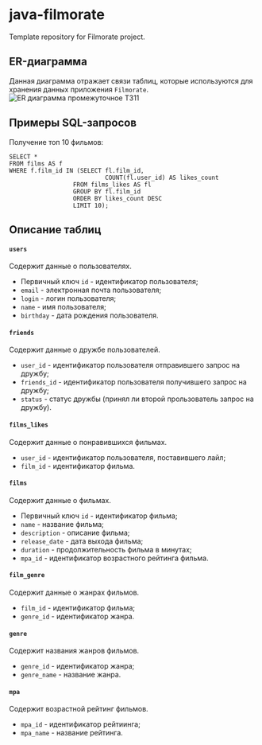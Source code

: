 # java-filmorate
Template repository for Filmorate project.


## **ER-диаграмма**

Данная диаграмма отражает связи таблиц, которые используются для хранения данных приложения `Filmorate`.
![ER диаграмма промежуточное ТЗ11](https://user-images.githubusercontent.com/114754182/228310103-4708e6ad-20d0-4231-aaf5-4d192e38ebeb.png)

## **Примеры SQL-запросов**

Получение топ 10 фильмов:

```
SELECT *
FROM films AS f
WHERE f.film_id IN (SELECT fl.film_id,
                           COUNT(fl.user_id) AS likes_count
                  FROM films_likes AS fl
                  GROUP BY fl.film_id
                  ORDER BY likes_count DESC
                  LIMIT 10);
```                  

## **Описание таблиц**

#### `users`
Содержит данные о пользователях.
- Первичный ключ `id` - идентификатор пользователя;
- `email` - электронная почта пользователя;
- `login` - логин пользователя;
- `name` - имя пользователя;
- `birthday` - дата рождения пользователя.

#### `friends`
Содержит данные о дружбе пользователей.
- `user_id` - идентификатор пользователя отправившего запрос на дружбу;
- `friends_id` - идентификатор пользователя получившего запрос на дружбу;
- `status` - статус дружбы (принял ли второй прользователь запрос на дружбу).

#### `films_likes`
Содержит данные о понравившихся фильмах.
- `user_id` - идентификатор пользователя, поставившего лайл;
- `film_id` - идентификатор фильма.

#### `films`
Содержит данные о фильмах.
- Первичный ключ `id` - идентификатор фильма;
- `name` - название фильма;
- `description` - описание фильма;
- `release_date` - дата выхода фильма;
- `duration` - продолжительность фильма в минутах;
- `mpa_id` - идентификатор возрастного рейтинга фильма.

#### `film_genre`
Содержит данные о жанрах фильмов.
- `film_id` - идентификатор фильма;
- `genre_id` - идентификатор жанра.

#### `genre`
Содержит названия жанров фильмов.
- `genre_id` - идентификатор жанра;
- `genre_name` - название жанра.

#### `mpa`
Содержит возрастной рейтинг фильмов.
- `mpa_id` - идентификатор рейтиинга;
- `mpa_name` - название рейтинга.
